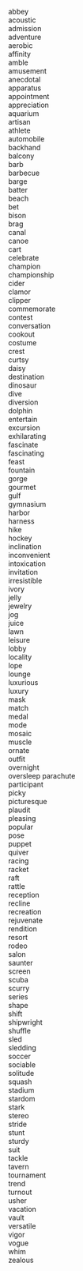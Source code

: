 abbey  
acoustic  
admission  
adventure  
aerobic  
affinity  
amble  
amusement  
anecdotal  
apparatus  
appointment  
appreciation  
aquarium  
artisan  
athlete  
automobile  
backhand  
balcony  
barb  
barbecue  
barge  
batter  
beach  
bet  
bison  
brag  
canal  
canoe  
cart  
celebrate  
champion  
championship  
cider  
clamor  
clipper  
commemorate  
contest  
conversation  
cookout  
costume  
crest  
curtsy  
daisy  
destination  
dinosaur  
dive  
diversion  
dolphin  
entertain  
excursion  
exhilarating  
fascinate  
fascinating  
feast  
fountain  
gorge  
gourmet  
gulf  
gymnasium  
harbor  
harness  
hike  
hockey  
inclination  
inconvenient  
intoxication  
invitation  
irresistible  
ivory  
jelly  
jewelry  
jog  
juice  
lawn  
leisure  
lobby  
locality  
lope  
lounge  
luxurious  
luxury  
mask  
match  
medal  
mode  
mosaic  
muscle  
ornate  
outfit  
overnight  
oversleep
parachute  
participant  
picky  
picturesque  
plaudit  
pleasing  
popular  
pose  
puppet  
quiver  
racing  
racket  
raft  
rattle  
reception  
recline  
recreation  
rejuvenate  
rendition  
resort  
rodeo  
salon  
saunter  
screen  
scuba  
scurry  
series  
shape  
shift  
shipwright  
shuffle  
sled  
sledding  
soccer  
sociable  
solitude  
squash  
stadium  
stardom  
stark  
stereo  
stride  
stunt  
sturdy  
suit  
tackle  
tavern  
tournament  
trend  
turnout  
usher  
vacation  
vault  
versatile  
vigor  
vogue  
whim  
zealous  
